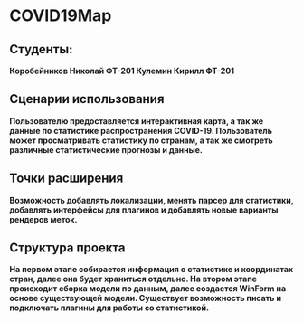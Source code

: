 # COVID19Map
## Студенты:
**Коробейников Николай ФТ-201
Кулемин Кирилл ФТ-201**
## Сценарии использования
**Пользователю предоставляется интерактивная карта, а так же данные по статистике распространения COVID-19. Пользователь может просматривать статистику по странам, а так же смотреть различные статистические прогнозы и данные.**
## Точки расширения
**Возможность добавлять локализации, менять парсер для статистики, добавлять интерфейсы для плагинов и добавлять новые варианты рендеров меток.**
## Структура проекта
**На первом этапе собирается информация о статистике и координатах стран, далее она будет храниться отдельно. На втором этапе происходит сборка модели по данным, далее создается WinForm на основе существующей модели. Существует возможность писать и подключать плагины для работы со статистикой.**